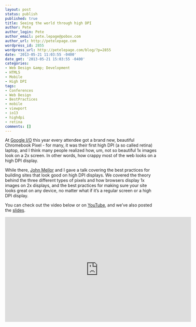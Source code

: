 ```yaml
---
layout: post
status: publish
published: true
title: Seeing the world through high DPI
author: Pete
author_login: Pete
author_email: pete.lepage@pobox.com
author_url: http://petelepage.com
wordpress_id: 2855
wordpress_url: http://petelepage.com/blog/?p=2855
date: '2013-05-21 11:03:55 -0400'
date_gmt: '2013-05-21 15:03:55 -0400'
categories:
- Web Design &amp; Development
- HTML5
- Mobile
- High DPI
tags:
- Conferences
- Web Design
- BestPractices
- mobile
- viewport
- io13
- highdpi
- retina
comments: []
---
```

<p>At <a href="https://developers.google.com/events/io/2013/" target="_blank">Google I/O</a> this year every attendee got a brand new, beautiful Chromebook Pixel - for many, it was their first high DPI (a so called retina) laptop, and I think many people realized how, um, not so beautiful 1x images look on a 2x screen.  In other words, how crappy most of the web looks on a high DPI display.</p>
<p>While there, <a href="https://plus.google.com/115120259572077332394/posts">John Mellor</a> and I gave a talk covering the best practices for building sites that look good on high DPI displays.  We covered the theory behind the three different types of pixels and how browsers display 1x images on 2x displays, and the best practices for making sure your site looks great on any device, no matter what if it’s a regular screen or a high DPI display.</p>
<p>You can check out the video below or on <a href="http://youtu.be/alG-UwRWV_U" target="_blank">YouTube</a>, and we’ve also posted the <a href="http://goo.gl/j5Z5W" target="_blank">slides</a>.</p>
<p><iframe width="616" height="347" src="http://www.youtube.com/embed/alG-UwRWV_U" frameborder="0" allowfullscreen></iframe></p>
